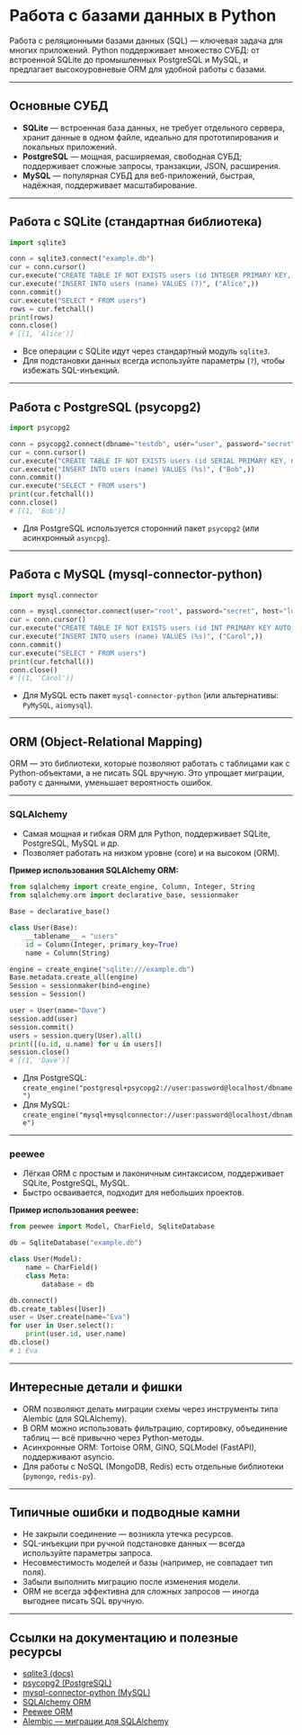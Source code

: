 # Работа с базами данных в Python

Работа с реляционными базами данных (SQL) — ключевая задача для многих приложений. Python поддерживает множество СУБД: от встроенной SQLite до промышленных PostgreSQL и MySQL, и предлагает высокоуровневые ORM для удобной работы с базами.

---

## Основные СУБД

- **SQLite** — встроенная база данных, не требует отдельного сервера, хранит данные в одном файле, идеально для прототипирования и локальных приложений.
- **PostgreSQL** — мощная, расширяемая, свободная СУБД; поддерживает сложные запросы, транзакции, JSON, расширения.
- **MySQL** — популярная СУБД для веб-приложений, быстрая, надёжная, поддерживает масштабирование.

---

## Работа с SQLite (стандартная библиотека)

```python
import sqlite3

conn = sqlite3.connect("example.db")
cur = conn.cursor()
cur.execute("CREATE TABLE IF NOT EXISTS users (id INTEGER PRIMARY KEY, name TEXT)")
cur.execute("INSERT INTO users (name) VALUES (?)", ("Alice",))
conn.commit()
cur.execute("SELECT * FROM users")
rows = cur.fetchall()
print(rows)
conn.close()
# [(1, 'Alice')]
```

- Все операции с SQLite идут через стандартный модуль `sqlite3`.
- Для подстановки данных всегда используйте параметры (`?`), чтобы избежать SQL-инъекций.

---

## Работа с PostgreSQL (psycopg2)

```python
import psycopg2

conn = psycopg2.connect(dbname="testdb", user="user", password="secret", host="localhost")
cur = conn.cursor()
cur.execute("CREATE TABLE IF NOT EXISTS users (id SERIAL PRIMARY KEY, name TEXT)")
cur.execute("INSERT INTO users (name) VALUES (%s)", ("Bob",))
conn.commit()
cur.execute("SELECT * FROM users")
print(cur.fetchall())
conn.close()
# [(1, 'Bob')]
```

- Для PostgreSQL используется сторонний пакет `psycopg2` (или асинхронный `asyncpg`).

---

## Работа с MySQL (mysql-connector-python)

```python
import mysql.connector

conn = mysql.connector.connect(user="root", password="secret", host="localhost", database="testdb")
cur = conn.cursor()
cur.execute("CREATE TABLE IF NOT EXISTS users (id INT PRIMARY KEY AUTO_INCREMENT, name VARCHAR(100))")
cur.execute("INSERT INTO users (name) VALUES (%s)", ("Carol",))
conn.commit()
cur.execute("SELECT * FROM users")
print(cur.fetchall())
conn.close()
# [(1, 'Carol')]
```

- Для MySQL есть пакет `mysql-connector-python` (или альтернативы: `PyMySQL`, `aiomysql`).

---

## ORM (Object-Relational Mapping)

ORM — это библиотеки, которые позволяют работать с таблицами как с Python-объектами, а не писать SQL вручную. Это упрощает миграции, работу с данными, уменьшает вероятность ошибок.

---

### SQLAlchemy

- Самая мощная и гибкая ORM для Python, поддерживает SQLite, PostgreSQL, MySQL и др.
- Позволяет работать на низком уровне (core) и на высоком (ORM).

**Пример использования SQLAlchemy ORM:**

```python
from sqlalchemy import create_engine, Column, Integer, String
from sqlalchemy.orm import declarative_base, sessionmaker

Base = declarative_base()

class User(Base):
    __tablename__ = "users"
    id = Column(Integer, primary_key=True)
    name = Column(String)

engine = create_engine("sqlite:///example.db")
Base.metadata.create_all(engine)
Session = sessionmaker(bind=engine)
session = Session()

user = User(name="Dave")
session.add(user)
session.commit()
users = session.query(User).all()
print([(u.id, u.name) for u in users])
session.close()
# [(1, 'Dave')]
```

- Для PostgreSQL: `create_engine("postgresql+psycopg2://user:password@localhost/dbname")`
- Для MySQL: `create_engine("mysql+mysqlconnector://user:password@localhost/dbname")`

---

### peewee

- Лёгкая ORM с простым и лаконичным синтаксисом, поддерживает SQLite, PostgreSQL, MySQL.
- Быстро осваивается, подходит для небольших проектов.

**Пример использования peewee:**

```python
from peewee import Model, CharField, SqliteDatabase

db = SqliteDatabase("example.db")

class User(Model):
    name = CharField()
    class Meta:
        database = db

db.connect()
db.create_tables([User])
user = User.create(name="Eva")
for user in User.select():
    print(user.id, user.name)
db.close()
# 1 Eva
```

---

## Интересные детали и фишки

- ORM позволяют делать миграции схемы через инструменты типа Alembic (для SQLAlchemy).
- В ORM можно использовать фильтрацию, сортировку, объединение таблиц — всё привычно через Python-методы.
- Асинхронные ORM: Tortoise ORM, GINO, SQLModel (FastAPI), поддерживают asyncio.
- Для работы с NoSQL (MongoDB, Redis) есть отдельные библиотеки (`pymongo`, `redis-py`).

---

## Типичные ошибки и подводные камни

- Не закрыли соединение — возникла утечка ресурсов.
- SQL-инъекции при ручной подстановке данных — всегда используйте параметры запроса.
- Несовместимость моделей и базы (например, не совпадает тип поля).
- Забыли выполнить миграцию после изменения модели.
- ORM не всегда эффективна для сложных запросов — иногда выгоднее писать SQL вручную.

---

## Ссылки на документацию и полезные ресурсы

- [sqlite3 (docs)](https://docs.python.org/3/library/sqlite3.html)
- [psycopg2 (PostgreSQL)](https://www.psycopg.org/docs/)
- [mysql-connector-python (MySQL)](https://dev.mysql.com/doc/connector-python/en/)
- [SQLAlchemy ORM](https://docs.sqlalchemy.org/en/20/orm/)
- [Peewee ORM](https://docs.peewee-orm.com/)
- [Alembic — миграции для SQLAlchemy](https://alembic.sqlalchemy.org/)
